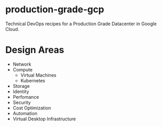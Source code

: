 # production-grade-gcp
Technical DevOps recipes for a Production Grade Datacenter in Google Cloud.

# Design Areas
   - Network
   - Compute
      - Virtual Machines
      - Kubernetes
   - Storage
   - Identity
   - Perfomance
   - Security
   - Cost Optimization
   - Automation
   - Virtual Desktop Infrastructure
